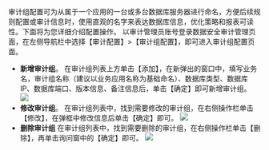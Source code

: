 审计组配置可为从属于一个应用的一台或多台数据库服务器进行命名，方便后续规则配置或审计信息时，使用直观的名字来表达数据库信息，优化策略和报表可读性。下面将为您详细介绍配置操作。
以审计管理员账号登录数据安全审计管理页面，在左侧导航栏中选择【审计配置】>【审计组配置】，即可进入审计组配置页面。
- **新增审计组**。
在审计组列表上方单击【添加】，在新弹出的窗口中，填写业务名，审计组名称（建议以业务应用名称为基础命名）、数据库类型、数据库 IP、数据库端口、版本信息、备注信息后，单击【确定】即可新增审计组。
![](https://main.qcloudimg.com/raw/a1ddc5d9293bcde7b37a085b4a24a621.png)
- **修改审计组**。
在审计组列表中，找到需要修改的审计组，在右侧操作栏单击【修改】，在弹框中修改信息后单击【确定】即可。
![](https://main.qcloudimg.com/raw/454700d83a43d84aab7a8b7236cc0ed0.png)
- **删除审计组**
在审计组列表中，找到需要删除的审计组，在右侧操作栏单击【删除】，再单击询问窗中的【确定】即可。
![](https://main.qcloudimg.com/raw/2d5addbf2bae99629ea45c34012027c4.png)
